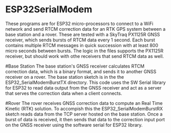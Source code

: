 # ESP32SerialModem
These programs are for ESP32 micro-processors to connect to a WiFi network and send RTCM correction data for an RTK GPS system between a base station and a rover. These are tested with a SkyTraq PX1125R GNSS receiver, which sends bursts of RTCM data every 1 second. Each burst contains multiple RTCM messages in quick succession with at least 800 micro seconds between bursts. The logic in the files supports the PX1125R receiver, but should work with othe receivers that send RTCM data as well.

#Base Station
The base station's GNSS receiver calculates RTCM correction data, which is a binary format, and sends it to another GNSS receiver on a rover. The base station sketch is in the the ESP32_SerialModemBurstTX directory. This code uses the SW Serial library for ESP32 to read data output from the GNSS receiver and act as a server that serves the correction data when a client connects.

#Rover
The rover receives GNSS correction data to compute an Real Time Kinetic (RTK) solution. To accompish this the ESP32_SerialModemBurstRX sketch reads data from the TCP server hosted on the base station. Once a burst of data is received, it then sends that data to the correction input port on the GNSS receiver using the software serial for ESP32 library.
